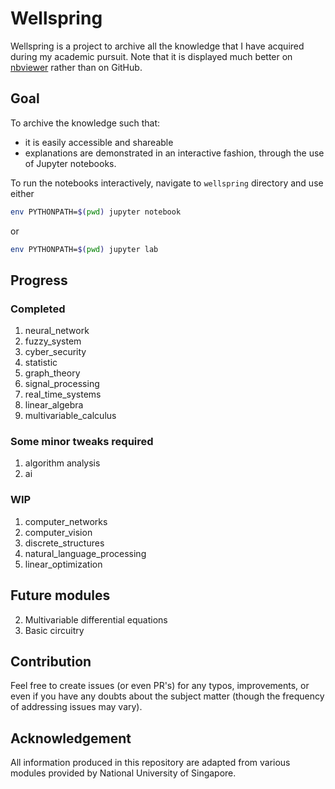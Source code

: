 # Wellspring

Wellspring is a project to archive all the knowledge that I have acquired during my academic pursuit.
Note that it is displayed much better on [nbviewer](https://nbviewer.jupyter.org/github/0WN463/wellspring/tree/main/) rather than on GitHub.

## Goal
To archive the knowledge such that:
* it is easily accessible and shareable
* explanations are demonstrated in an interactive fashion, through the use of Jupyter notebooks.

To run the notebooks interactively, navigate to `wellspring` directory and use either

``` bash
env PYTHONPATH=$(pwd) jupyter notebook
```

or 

``` bash
env PYTHONPATH=$(pwd) jupyter lab
```

## Progress
### Completed
1. neural_network
2. fuzzy_system
3. cyber_security
4. statistic
5. graph_theory
6. signal_processing
7. real_time_systems
8. linear_algebra
9. multivariable_calculus

### Some minor tweaks required
1. algorithm analysis
2. ai

### WIP
1. computer_networks
2. computer_vision
3. discrete_structures
4. natural_language_processing
5. linear_optimization

## Future modules
2. Multivariable differential equations
3. Basic circuitry

## Contribution

Feel free to create issues (or even PR's) for any typos, improvements, or even if you have any doubts about the subject matter (though the frequency of addressing issues may vary).

## Acknowledgement

All information produced in this repository are adapted from various modules provided by National University of Singapore.

